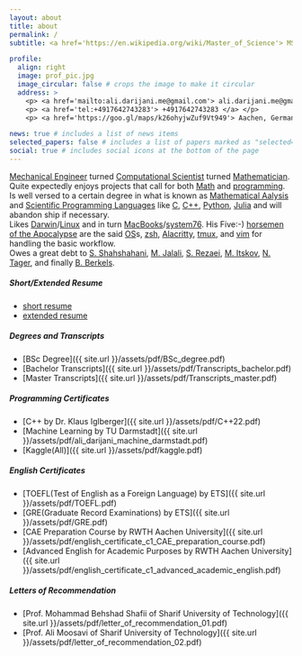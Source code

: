```yaml
---
layout: about
title: about
permalink: /
subtitle: <a href='https://en.wikipedia.org/wiki/Master_of_Science'> MSc </a> in <a href='https://www.rwth-aachen.de/cms/root/studium/Vor-dem-Studium/Studiengaenge/Liste-Aktuelle-Studiengaenge/Studiengangbeschreibung/~bnzu/Simulation-Sciences-M-Sc/?lidx=1'> Simulation Sciences </a> from <a href='https://www.rwth-aachen.de/go/id/a/?lidx=1'> RWTH Aachen University </a>, <a href='https://goo.gl/maps/k26ohyjwZuf9Vt949'> Aachen, Germany </a>

profile:
  align: right
  image: prof_pic.jpg
  image_circular: false # crops the image to make it circular
  address: >
    <p> <a href='mailto:ali.darijani.me@gmail.com'> ali.darijani.me@gmail.com </a> </p>
    <p> <a href='tel:+4917642743283'> +4917642743283 </a> </p>
    <p> <a href='https://goo.gl/maps/k26ohyjwZuf9Vt949'> Aachen, Germany </a> </p>

news: true # includes a list of news items
selected_papers: false # includes a list of papers marked as "selected={true}"
social: true # includes social icons at the bottom of the page
---
```


[Mechanical Engineer](https://en.wikipedia.org/wiki/Mechanical_engineering) turned [Computational Scientist](https://en.wikipedia.org/wiki/Computational_science) turned [Mathematician](https://en.wikipedia.org/wiki/Mathematician). Quite expectedly enjoys projects that call for both [Math](https://en.wikipedia.org/wiki/Mathematics) and [programming](https://en.wikipedia.org/wiki/Computer_programming). Is well versed to a certain degree in what is known as [Mathematical Aalysis](https://en.wikipedia.org/wiki/Mathematical_analysis) and [Scientific Programming Languages](https://en.wikipedia.org/wiki/Scientific_programming_language) like [C](https://en.wikipedia.org/wiki/C_(programming_language)), [C++](https://en.wikipedia.org/wiki/C%2B%2B), [Python](https://en.wikipedia.org/wiki/Python_(programming_language)), [Julia](https://en.wikipedia.org/wiki/Julia_(programming_language)) and will abandon ship if necessary.       
    Likes [Darwin](https://github.com/apple/darwin-xnu)/[Linux](https://www.kernel.org/) and in turn [MacBooks](https://www.apple.com/mac/)/[system76](https://system76.com/).
 His Five:-) [horsemen of the Apocalypse](https://en.wikipedia.org/wiki/Four_Horsemen_of_the_Apocalypse) are the said [OS](https://en.wikipedia.org/wiki/Operating_system)s, [zsh](https://www.zsh.org), [Alacritty](https://alacritty.org/), [tmux](https://github.com/tmux/), and [vim](https://www.vim.org) for handling the basic workflow.  
Owes a great debt to [S. Shahshahani](http://sharif.ir/~shahshah/), [M. Jalali](https://sites.google.com/site/mirabbasjalali/home?pli=1), [S. Rezaei](http://sina.sharif.edu/~srezaei/), [M. Itskov](https://www.km.rwth-aachen.de/cms/KM/Das-Lehr-und-Forschungsgebiet/Team/Leitung/~qpvr/Mikhail-Itskov/?allou=1&mobile=1&lidx=1), [N. Tager](https://www.sz.rwth-aachen.de/cms/SZ/Das-Sprachenzentrum/Unser-Team/~iinn/Mitarbeiter-CAMPUS-/?gguid=0x446EA780660F524D9C00FBBD05DBC761&allou=1), and finally [B. Berkels](https://www.aices.rwth-aachen.de/en/people/berkels).



##### Short/Extended Resume

* [short resume](https://raw.githubusercontent.com/adarijani/job_hunting/main/LaTeX_templates/short_resume/short_resume.pdf)  
* [extended resume](https://raw.githubusercontent.com/adarijani/job_hunting/main/LaTeX_templates/extended_resume/resume.pdf)

##### Degrees and Transcripts

* [BSc Degree]({{ site.url }}/assets/pdf/BSc_degree.pdf)  
* [Bachelor Transcripts]({{ site.url }}/assets/pdf/Transcripts_bachelor.pdf)  
* [Master Transcripts]({{ site.url }}/assets/pdf/Transcripts_master.pdf)  

##### Programming Certificates

* [C++ by Dr. Klaus Iglberger]({{ site.url }}/assets/pdf/C++22.pdf)  
* [Machine Learning by TU Darmstadt]({{ site.url }}/assets/pdf/ali_darijani_machine_darmstadt.pdf)  
* [Kaggle(All)]({{ site.url }}/assets/pdf/kaggle.pdf)  

##### English Certificates

* [TOEFL(Test of English as a Foreign Language) by ETS]({{ site.url }}/assets/pdf/TOEFL.pdf)  
* [GRE(Graduate Record Examinations) by ETS]({{ site.url }}/assets/pdf/GRE.pdf)  
* [CAE Preparation Course by RWTH Aachen University]({{ site.url }}/assets/pdf/english_certificate_c1_CAE_preparation_course.pdf)  
* [Advanced English for Academic Purposes by RWTH Aachen University]({{ site.url }}/assets/pdf/english_certificate_c1_advanced_academic_english.pdf)  

##### Letters of Recommendation

* [Prof. Mohammad Behshad Shafii of Sharif University of Technology]({{ site.url }}/assets/pdf/letter_of_recommendation_01.pdf)  
* [Prof. Ali Moosavi of Sharif University of Technology]({{ site.url }}/assets/pdf/letter_of_recommendation_02.pdf)  






